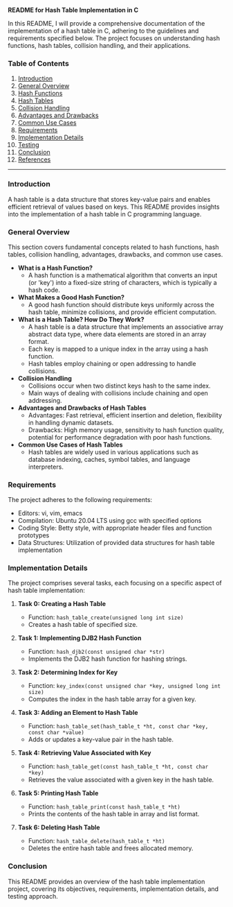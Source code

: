 **README for Hash Table Implementation in C**

In this README, I will provide a comprehensive documentation of the implementation of a hash table in C, adhering to the guidelines and requirements specified below. The project focuses on understanding hash functions, hash tables, collision handling, and their applications.

### Table of Contents
1. [Introduction](#introduction)
2. [General Overview](#general-overview)
3. [Hash Functions](#hash-functions)
4. [Hash Tables](#hash-tables)
5. [Collision Handling](#collision-handling)
6. [Advantages and Drawbacks](#advantages-and-drawbacks)
7. [Common Use Cases](#common-use-cases)
8. [Requirements](#requirements)
9. [Implementation Details](#implementation-details)
10. [Testing](#testing)
11. [Conclusion](#conclusion)
12. [References](#references)

---

### Introduction
A hash table is a data structure that stores key-value pairs and enables efficient retrieval of values based on keys. This README provides insights into the implementation of a hash table in C programming language.

### General Overview
This section covers fundamental concepts related to hash functions, hash tables, collision handling, advantages, drawbacks, and common use cases.

- **What is a Hash Function?**
  - A hash function is a mathematical algorithm that converts an input (or 'key') into a fixed-size string of characters, which is typically a hash code.
- **What Makes a Good Hash Function?**
  - A good hash function should distribute keys uniformly across the hash table, minimize collisions, and provide efficient computation.
- **What is a Hash Table? How Do They Work?**
  - A hash table is a data structure that implements an associative array abstract data type, where data elements are stored in an array format.
  - Each key is mapped to a unique index in the array using a hash function.
  - Hash tables employ chaining or open addressing to handle collisions.
- **Collision Handling**
  - Collisions occur when two distinct keys hash to the same index.
  - Main ways of dealing with collisions include chaining and open addressing.
- **Advantages and Drawbacks of Hash Tables**
  - Advantages: Fast retrieval, efficient insertion and deletion, flexibility in handling dynamic datasets.
  - Drawbacks: High memory usage, sensitivity to hash function quality, potential for performance degradation with poor hash functions.
- **Common Use Cases of Hash Tables**
  - Hash tables are widely used in various applications such as database indexing, caches, symbol tables, and language interpreters.

### Requirements
The project adheres to the following requirements:
- Editors: vi, vim, emacs
- Compilation: Ubuntu 20.04 LTS using gcc with specified options
- Coding Style: Betty style, with appropriate header files and function prototypes
- Data Structures: Utilization of provided data structures for hash table implementation

### Implementation Details
The project comprises several tasks, each focusing on a specific aspect of hash table implementation:
1. **Task 0: Creating a Hash Table**
   - Function: `hash_table_create(unsigned long int size)`
   - Creates a hash table of specified size.

2. **Task 1: Implementing DJB2 Hash Function**
   - Function: `hash_djb2(const unsigned char *str)`
   - Implements the DJB2 hash function for hashing strings.

3. **Task 2: Determining Index for Key**
   - Function: `key_index(const unsigned char *key, unsigned long int size)`
   - Computes the index in the hash table array for a given key.

4. **Task 3: Adding an Element to Hash Table**
   - Function: `hash_table_set(hash_table_t *ht, const char *key, const char *value)`
   - Adds or updates a key-value pair in the hash table.

5. **Task 4: Retrieving Value Associated with Key**
   - Function: `hash_table_get(const hash_table_t *ht, const char *key)`
   - Retrieves the value associated with a given key in the hash table.

6. **Task 5: Printing Hash Table**
   - Function: `hash_table_print(const hash_table_t *ht)`
   - Prints the contents of the hash table in array and list format.

7. **Task 6: Deleting Hash Table**
   - Function: `hash_table_delete(hash_table_t *ht)`
   - Deletes the entire hash table and frees allocated memory.

### Conclusion
This README provides an overview of the hash table implementation project, covering its objectives, requirements, implementation details, and testing approach.
